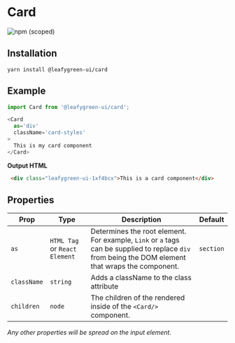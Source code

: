 # Card

![npm (scoped)](https://img.shields.io/npm/v/@leafygreen-ui/card.svg)

## Installation

`yarn install @leafygreen-ui/card`

## Example

```Javascript
import Card from '@leafygreen-ui/card';

<Card
  as='div'
  className='card-styles'
>
  This is my card component
</Card>
```

**Output HTML**

```HTML
 <div class="leafygreen-ui-1xf4bcx">This is a card component</div>
```

## Properties

| Prop        | Type                          | Description                                                                                                                                        | Default   |
| ----------- | ----------------------------- | -------------------------------------------------------------------------------------------------------------------------------------------------- | --------- |
| `as`        | `HTML Tag` or `React Element` | Determines the root element. For example, `Link` or `a` tags can be supplied to replace `div` from being the DOM element that wraps the component. | `section` |
| `className` | `string`                      | Adds a className to the class attribute                                                                                                            |           |
| `children`  | `node`                        | The children of the rendered inside of the `<Card/>` component.                                                                                    |           |

_Any other properties will be spread on the input element._
